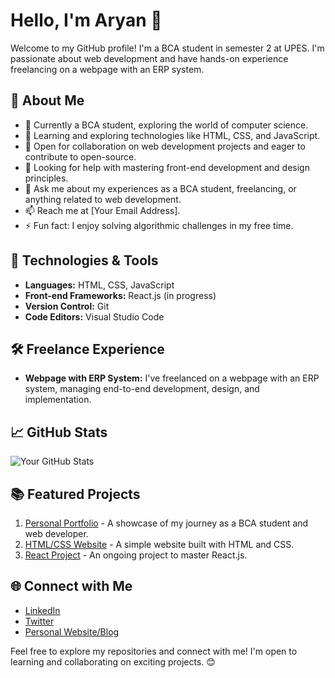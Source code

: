 # Hello, I'm Aryan 👋

Welcome to my GitHub profile! I'm a BCA student in semester 2 at UPES. I'm passionate about web development and have hands-on experience freelancing on a webpage with an ERP system.

## 🚀 About Me

- 💼 Currently a BCA student, exploring the world of computer science.
- 🌱 Learning and exploring technologies like HTML, CSS, and JavaScript.
- 👯 Open for collaboration on web development projects and eager to contribute to open-source.
- 🤔 Looking for help with mastering front-end development and design principles.
- 💬 Ask me about my experiences as a BCA student, freelancing, or anything related to web development.
- 📫 Reach me at [Your Email Address].
- ⚡ Fun fact: I enjoy solving algorithmic challenges in my free time.

## 🔧 Technologies & Tools

- **Languages:** HTML, CSS, JavaScript
- **Front-end Frameworks:** React.js (in progress)
- **Version Control:** Git
- **Code Editors:** Visual Studio Code

## 🛠️ Freelance Experience

- **Webpage with ERP System:** I've freelanced on a webpage with an ERP system, managing end-to-end development, design, and implementation.

## 📈 GitHub Stats

![Your GitHub Stats](https://github-readme-stats.vercel.app/api?username=your-username&show_icons=true&theme=radical)

## 📚 Featured Projects

1. [Personal Portfolio](link) - A showcase of my journey as a BCA student and web developer.
2. [HTML/CSS Website](link) - A simple website built with HTML and CSS.
3. [React Project](link) - An ongoing project to master React.js.

## 🌐 Connect with Me

- [LinkedIn](your-linkedin-profile)
- [Twitter](your-twitter-profile)
- [Personal Website/Blog](your-website)

Feel free to explore my repositories and connect with me! I'm open to learning and collaborating on exciting projects. 😊

